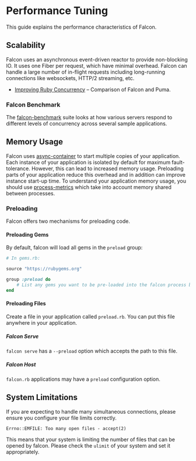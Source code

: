 # Performance Tuning

This guide explains the performance characteristics of Falcon.

## Scalability

Falcon uses an asynchronous event-driven reactor to provide non-blocking IO. It uses one Fiber per request, which have minimal overhead. Falcon can handle a large number of in-flight requests including long-running connections like websockets, HTTP/2 streaming, etc.

- [Improving Ruby Concurrency](https://www.codeotaku.com/journal/2018-06/improving-ruby-concurrency/index#performance) – Comparison of Falcon and Puma.

### Falcon Benchmark

The [falcon-benchmark] suite looks at how various servers respond to different levels of concurrency across several sample applications.

[falcon-benchmark]: https://github.com/socketry/falcon-benchmark

## Memory Usage

Falcon uses [async-container] to start multiple copies of your application. Each instance of your application is isolated by default for maximum fault-tolerance. However, this can lead to increased memory usage. Preloading parts of your application reduce this overhead and in addition can improve instance start-up time. To understand your application memory usage, you should use [process-metrics] which take into account memory shared between processes.

[async-container]: https://github.com/socketry/async-container
[process-metrics]: https://github.com/socketry/process-metrics

### Preloading

Falcon offers two mechanisms for preloading code.

#### Preloading Gems

By default, falcon will load all gems in the `preload` group:

~~~ ruby
# In gems.rb:

source "https://rubygems.org"

group :preload do
	# List any gems you want to be pre-loaded into the falcon process before forking.
end
~~~

#### Preloading Files

Create a file in your application called `preload.rb`. You can put this file anywhere in your application.

##### Falcon Serve

`falcon serve` has a `--preload` option which accepts the path to this file.

##### Falcon Host

`falcon.rb` applications may have a `preload` configuration option.

## System Limitations

If you are expecting to handle many simultaneous connections, please ensure you configure your file limits correctly.

```
Errno::EMFILE: Too many open files - accept(2)
```

This means that your system is limiting the number of files that can be opened by falcon. Please check the `ulimit` of your system and set it appropriately.
